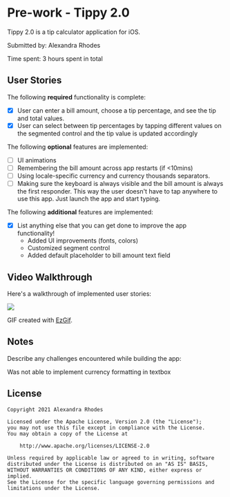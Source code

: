 # Pre-work - Tippy 2.0

Tippy 2.0 is a tip calculator application for iOS.

Submitted by: Alexandra Rhodes

Time spent: 3 hours spent in total

## User Stories

The following **required** functionality is complete:

- [x] User can enter a bill amount, choose a tip percentage, and see the tip and total values.
- [x] User can select between tip percentages by tapping different values on the segmented control and the tip value is updated accordingly

The following **optional** features are implemented:

* [ ] UI animations
* [ ] Remembering the bill amount across app restarts (if <10mins)
* [ ] Using locale-specific currency and currency thousands separators.
* [ ] Making sure the keyboard is always visible and the bill amount is always the first responder. This way the user doesn't have to tap anywhere to use this app. Just launch the app and start typing.

The following **additional** features are implemented:

- [x] List anything else that you can get done to improve the app functionality!
    - Added UI improvements (fonts, colors)
    - Customized segment control
    - Added default placeholder to bill amount text field

## Video Walkthrough

Here's a walkthrough of implemented user stories:

![](https://i.imgur.com/Zi5W1pQ.gif)

GIF created with [EzGif](https://ezgif.com).

## Notes

Describe any challenges encountered while building the app:

Was not able to implement currency formatting in textbox 

## License

    Copyright 2021 Alexandra Rhodes

    Licensed under the Apache License, Version 2.0 (the "License");
    you may not use this file except in compliance with the License.
    You may obtain a copy of the License at

        http://www.apache.org/licenses/LICENSE-2.0

    Unless required by applicable law or agreed to in writing, software
    distributed under the License is distributed on an "AS IS" BASIS,
    WITHOUT WARRANTIES OR CONDITIONS OF ANY KIND, either express or implied.
    See the License for the specific language governing permissions and
    limitations under the License.


